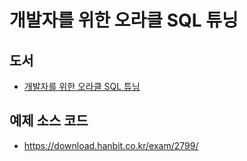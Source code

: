# 개발자를 위한 오라클 SQL 튜닝

## 도서
* [개발자를 위한 오라클 SQL 튜닝](https://www.aladin.co.kr/shop/wproduct.aspx?ISBN=8968488142&start=pnaver_02)

## 예제 소스 코드 
* https://download.hanbit.co.kr/exam/2799/